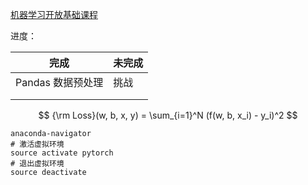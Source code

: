 [机器学习开放基础课程](https://www.shiyanlou.com/courses/1283)

进度： 

| 完成              | 未完成 |
| ----------------- | ------ |
| Pandas 数据预处理 | 挑战   |
|                   |        |
|                   |        |

$$
{\rm Loss}(w, b, x, y) = \sum_{i=1}^N (f(w, b, x_i) - y_i)^2
$$

```shell
anaconda-navigator
# 激活虚拟环境
source activate pytorch
# 退出虚拟环境
source deactivate
```



